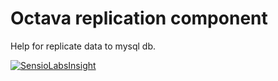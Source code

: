 # Octava replication component

Help for replicate data to mysql db.

[![SensioLabsInsight](https://insight.sensiolabs.com/projects/30ea20db-c898-4d99-97f9-3e223d58c809/big.png)](https://insight.sensiolabs.com/projects/30ea20db-c898-4d99-97f9-3e223d58c809)